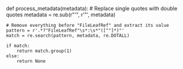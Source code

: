 def process_metadata(metadata):
    # Replace single quotes with double quotes
    metadata = re.sub(r"'", r'"', metadata)
    
    # Remove everything before "FileLeafRef" and extract its value
    pattern = r'.*?"FileLeafRef"\s*:\s*"([^"]*)"'
    match = re.search(pattern, metadata, re.DOTALL)
    
    if match:
        return match.group(1)
    else:
        return None
